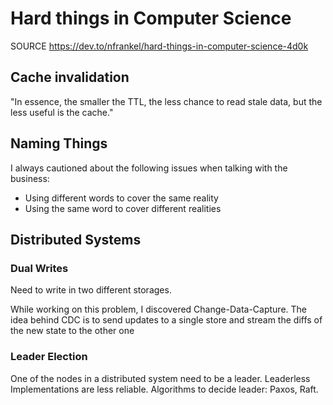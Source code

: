 # Hard things in Computer Science
SOURCE https://dev.to/nfrankel/hard-things-in-computer-science-4d0k


## Cache invalidation
"In essence, the smaller the TTL, the less chance to read stale data, but the less useful is the cache."

## Naming Things 

I always cautioned about the following issues when talking with the business:

- Using different words to cover the same reality
- Using the same word to cover different realities

## Distributed Systems

### Dual Writes
Need to write in two different storages.

While working on this problem, I discovered Change-Data-Capture. The idea behind CDC is to send updates to a single store and stream the diffs of the new state to the other one

### Leader Election

One of the nodes in a distributed system need to be a leader. Leaderless Implementations are less reliable.
Algorithms to decide leader: Paxos, Raft.

